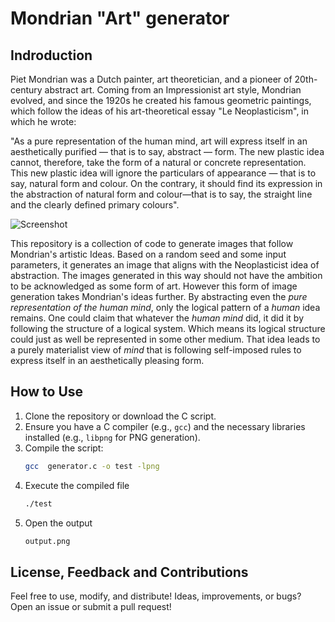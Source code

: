 # Mondrian "Art" generator
## Indroduction
Piet Mondrian was a Dutch painter, art theoretician, and a pioneer of 20th-century abstract art. Coming from an Impressionist art style, Mondrian evolved, and since the 1920s he created his famous geometric paintings, which follow the ideas of his art-theoretical essay "Le Neoplasticism", in which he wrote:

"As a pure representation of the human mind, art will express itself in an aesthetically purified — that is to say, abstract — form. The new plastic idea cannot, therefore, take the form of a natural or concrete representation. This new plastic idea will ignore the particulars of appearance — that is to say, natural form and colour. On the contrary, it should find its expression in the abstraction of natural form and colour—that is to say, the straight line and the clearly defined
primary colours".

![Screenshot](https://www.meisterdrucke.de/kunstwerke/400w/Piet%20Mondrian%20-%20Composition%20II%20in%20Red%20Blue%20and%20Yellow%20-%20(MeisterDrucke-32610).jpg)

This repository is a collection of code to generate images that follow Mondrian's artistic Ideas. Based on a random seed and some input parameters, it generates an image that aligns with the Neoplasticist idea of abstraction. The images generated in this way should not have the ambition to be acknowledged as some form of art. However this form of image generation takes Mondrian's ideas further. By abstracting even the *pure representation of the human mind*, only the logical pattern of a *human* idea remains.  One could claim that whatever the *human mind* did, it did it by following the structure of a logical system. Which means its logical structure could just as well be represented in some other medium.  That idea leads to a purely materialist view of *mind* that is following self-imposed rules to express itself in an aesthetically pleasing form.


## How to Use

1. Clone the repository or download the C script.
2. Ensure you have a C compiler (e.g., `gcc`) and the necessary libraries installed (e.g., `libpng` for PNG generation).
3. Compile the script:
   ```bash
   gcc  generator.c -o test -lpng
4. Execute the compiled file
   ```bash
   ./test
6. Open the output
   ```bash
   output.png

## License, Feedback and Contributions

Feel free to use, modify, and distribute! Ideas, improvements, or bugs? Open an issue or submit a pull request!


